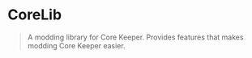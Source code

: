 ﻿# CoreLib

> A modding library for Core Keeper. Provides features that makes modding Core Keeper easier.